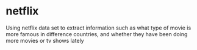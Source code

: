 # netflix
Using netflix data set to extract information such as what type of movie is more famous in difference countries, and whether they have been doing more movies or tv shows lately
